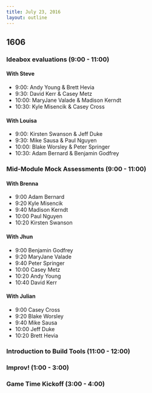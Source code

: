 ```yaml
---
title: July 23, 2016
layout: outline
---
```


## 1606

### Ideabox evaluations (9:00 - 11:00)

#### With Steve

* 9:00: Andy Young & Brett Hevia
* 9:30: David Kerr & Casey Metz
* 10:00: MaryJane Valade & Madison Kerndt
* 10:30: Kyle Misencik & Casey Cross

#### With Louisa

* 9:00: Kirsten Swanson & Jeff Duke
* 9:30: Mike Sausa & Paul Nguyen
* 10:00: Blake Worsley & Peter Springer
* 10:30: Adam Bernard & Benjamin Godfrey

### Mid-Module Mock Assessments (9:00 - 11:00)

#### With Brenna

* 9:00 Adam Bernard
* 9:20 Kyle Misencik
* 9:40 Madison Kerndt
* 10:00 Paul Nguyen
* 10:20 Kirsten Swanson

#### With Jhun

* 9:00 Benjamin Godfrey
* 9:20 MaryJane Valade
* 9:40 Peter Springer
* 10:00 Casey Metz
* 10:20 Andy Young
* 10:40 David Kerr

#### With Julian

* 9:00 Casey Cross
* 9:20 Blake Worsley
* 9:40 Mike Sausa
* 10:00 Jeff Duke
* 10:20 Brett Hevia


### Introduction to Build Tools (11:00 - 12:00)

### Improv! (1:00  - 3:00)

### Game Time Kickoff (3:00  - 4:00)
